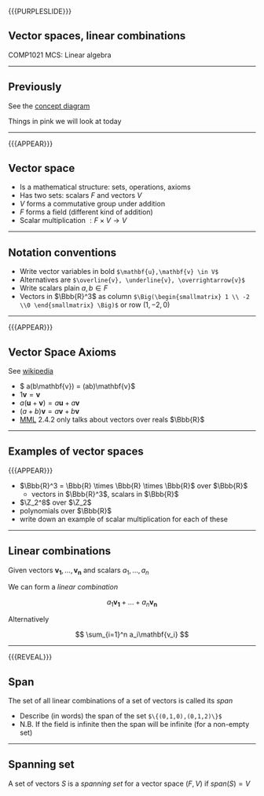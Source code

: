 {{{PURPLESLIDE}}}

## Vector spaces, linear combinations

COMP1021 MCS: Linear algebra

---

## Previously

See the [concept diagram](https://github.com/stevenaeola/linalg_lectures/blob/eda722174a07eaee5df5579226749d5d755a7e76/concepts.mmd)

Things in pink we will look at today

---
{{{APPEAR}}}

## Vector space

- Is a mathematical structure: sets, operations, axioms
- Has two sets: scalars $F$ and vectors $V$
- $V$ forms a commutative group under addition
- $F$ forms a field (different kind of addition)
- Scalar multiplication $: F \times V \rightarrow V$

---

## Notation conventions

- Write vector variables in bold `$\mathbf{u},\mathbf{v} \in V$`
- Alternatives are `$\overline{v}, \underline{v}, \overrightarrow{v}$`
- Write scalars plain $a,b \in F$
- Vectors in $\Bbb{R}^3$ as column `$\Big(\begin{smallmatrix} 1 \\ -2 \\0 \end{smallmatrix} \Big)$` or row $(1,-2,0)$

---

{{{APPEAR}}}

## Vector Space Axioms

See [wikipedia](https://en.wikipedia.org/wiki/Vector_space#Definition_and_basic_properties)

- $ a(b\mathbf{v}) = (ab)\mathbf{v}$
- $1\mathbf{v} = \mathbf{v}$
- $a(\mathbf{u} + \mathbf{v}) = a\mathbf{u} + a\mathbf{v}$
- $(a + b)\mathbf{v} = a\mathbf{v} + b\mathbf{v}$
- [MML](https://mml-book.github.io/) 2.4.2 only talks about vectors over reals $\Bbb{R}$

---

## Examples of vector spaces

{{{APPEAR}}}

- $\Bbb{R}^3 = \Bbb{R} \times \Bbb{R} \times \Bbb{R}$ over $\Bbb{R}$ 
  - vectors in $\Bbb{R}^3$, scalars in $\Bbb{R}$
- $\Z_2^8$ over $\Z_2$
- polynomials over $\Bbb{R}$
- write down an example of scalar multiplication for each of these

---

## Linear combinations

Given vectors $\mathbf{v_1}, \ldots ,\mathbf{v_n}$ and scalars $a_1, \ldots ,a_n$

We can form a _linear combination_

$$ a_1\mathbf{v_1} + \ldots + a_n\mathbf{v_n}$$

Alternatively

$$ \sum_{i=1}^n a_i\mathbf{v_i} $$

---
{{{REVEAL}}}

## Span

The set of all linear combinations of a set of vectors is called its _span_


- Describe (in words) the span of the set `$\{(0,1,0),(0,1,2)\}$`
- N.B. If the field is infinite then the span will be infinite (for a non-empty set)


---

## Spanning set

A set of vectors $S$ is a _spanning set_ for a vector space $(F,V)$ if $span(S)=V$